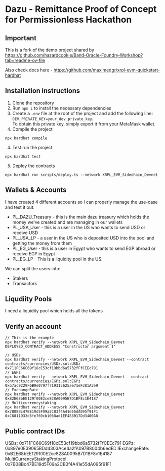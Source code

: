 # Dazu - Remittance Proof of Concept for Permissionless Hackathon

## Important

This is a fork of the demo project shared by https://github.com/hazardcookie/Band-Oracle-Foundry-Workshop?tab=readme-ov-file

Also check docs here - https://github.com/maximedgr/xrpl-evm-quickstart-hardhat


## Installation instructions

1. Clone the repository
2. Run `npm i` to install the necessary dependencies
3. Create a `.env` file at the root of the project and add the following line: `DEV_PRIVATE_KEY=your_dev_private_key`.  
   To obtain this private key, simply export it from your MetaMask wallet.
3. Compile the project
  ```
  npx hardhat compile
  ```
4. Test run the project
  ```
  npx hardhat test
  ```
5. Deploy the contracts
  ```
  npx hardhat run scripts/deploy.ts --network XRPL_EVM_Sidechain_Devnet
  ```

## Wallets & Accounts

I have created 4 different accounts so I can properly manage the use-case and test it out:

* PL_DAZU_Treasury - this is the main dazu treasury which holds the money we've created and are managing in our wallets
* PL_USA_User - this is a user in the US who wants to send USD or receive USD
* PL_USA_LP - a user in the US who is deposited USD into the pool and getting the money from them
* PL_EG_User - this is a user in Egypt who wants to send EGP abroad or receive EGP in Egypt
* PL_EG_LP - This is a liquidity pool in the US.

We can split the users into:
* Stakers
* Transactors

## Liqudiity Pools

I need a liquidity pool which holds all the tokens


## Verify an account

```
// This is the example
npx hardhat verify --network XRPL_EVM_Sidechain_Devnet DEPLOYED_CONTRACT_ADDRESS "Constructor argument 1"

// USDz
npx hardhat verify --network XRPL_EVM_Sidechain_Devnet --contract contracts/currencies/USDz.sol:USDz 0x711FC66C69f18cE53cf19bbd6a5732fFfCEEc791
// EGPz
npx hardhat verify --network XRPL_EVM_Sidechain_Devnet --contract contracts/currencies/EGPz.sol:EGPz 0xb7ac9229F6B9e0797f719315625ae71eF381A3e9
// ExchangeRate
npx hardhat verify --network XRPL_EVM_Sidechain_Devnet 0xB2E68bEE129f00E2ce828A0095B7D1BF8c1E4187
// Multicurrencystaking
npx hardhat verify --network XRPL_EVM_Sidechain_Devnet 0x7B08Bc47BE19d5F09a2CB3f4A41e55dA095f91F1  0xC6811933d5fe769cb1068ad1EF483917Dd3400A8
```

## Public contract IDs

USDz:                           0x711FC66C69f18cE53cf19bbd6a5732fFfCEEc791
EGPz:                           0x897e0E39065BDd4303Ace4a2fA097B8004b6edED
IExchangeRate:                  0xB2E68bEE129f00E2ce828A0095B7D1BF8c1E4187
MultiCurrencyStakingProtocol:   0x7B08Bc47BE19d5F09a2CB3f4A41e55dA095f91F1

